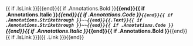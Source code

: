 {{ if .IsLink }}[{{end}}{{ if .Annotations.Bold }}**{{end}}{{ if .Annotations.Italic }}*{{end}}{{ if .Annotations.Code }}`{{end}}{{ if .Annotations.Strikethrough }}~~{{end}}{{.Text}}{{ if .Annotations.Strikethrough }}~~{{end}}{{ if .Annotations.Code }}`{{end}}{{ if .Annotations.Italic }}*{{end}}{{ if .Annotations.Bold }}**{{end}}{{ if .IsLink }}]({{ .Link }}){{end}}